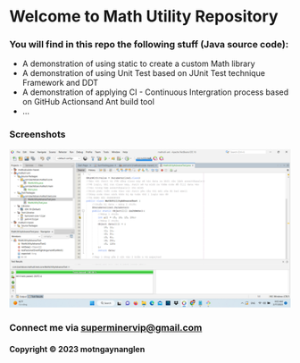 # Welcome to Math Utility Repository
### You will find in this repo the following stuff (Java source code):

* A demonstration of using static to create a custom Math library
* A demonstration of using Unit Test based on JUnit Test technique Framework and DDT
* A demonstration of applying CI - Continuous Intergration process based on GitHub Actionsand Ant build tool
* ...

### Screenshots
![source_code_junit](https://github.com/motngaynanglen/mathutil-ant/blob/main/screenshots/source_code_with_junit-4.png)

### Connect me via superminervip@gmail.com
#### Copyright &#169; 2023 motngaynanglen